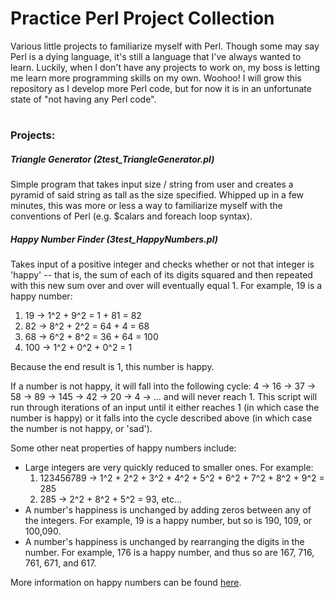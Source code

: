 # Practice Perl Project Collection
Various little projects to familiarize myself with Perl. 
Though some may say Perl is a dying language, it's still a language that I've always wanted to learn.
Luckily, when I don't have any projects to work on, my boss is letting me learn more programming skills on my own. Woohoo!
I will grow this repository as I develop more Perl code, but for now it is in an unfortunate state of "not having any Perl code".

#

<h3>Projects:</h3>
<h5>Triangle Generator (2test_TriangleGenerator.pl)</h5>
Simple program that takes input size / string from user and creates a pyramid of said string as tall as the size specified.
Whipped up in a few minutes, this was more or less a way to familiarize myself with the conventions of Perl (e.g. $calars and foreach loop syntax).

<h5>Happy Number Finder (3test_HappyNumbers.pl)</h5>
Takes input of a positive integer and checks whether or not that integer is 'happy' -- that is, the sum of each of its digits squared and then repeated with this new sum over and over will eventually equal 1.
For example, 19 is a happy number:
<ol>
  <li> 19 -> 1^2 + 9^2 = 1 + 81 = 82 </li>

  <li> 82 -> 8^2 + 2^2 = 64 + 4 = 68 </li>

  <li> 68 -> 6^2 + 8^2 = 36 + 64 = 100 </li>

  <li> 100 -> 1^2 + 0^2 + 0^2 = 1 </li>
</ol>
Because the end result is 1, this number is happy.

If a number is not happy, it will fall into the following cycle:
 4 -> 16 -> 37 -> 58 -> 89 -> 145 -> 42 -> 20 -> 4 -> ... and will never reach 1.
 This script will run through iterations of an input until it either reaches 1 (in which case the number is happy) or it falls into the cycle described above (in which case the number is not happy, or 'sad').
 
 Some other neat properties of happy numbers include:
 <ul>
   <li> Large integers are very quickly reduced to smaller ones. For example: 
    <ol>
      <li> 123456789 -> 1^2 + 2^2 + 3^2 + 4^2 + 5^2 + 6^2 + 7^2 + 8^2 + 9^2 = 285 </li>
      <li> 285 -> 2^2 + 8^2 + 5^2 = 93, etc... </li>
    </ol>
   </li>
   <li> A number's happiness is unchanged by adding zeros between any of the integers. For example, 19 is a happy number, but so is 190, 109, or 100,090. </li>
   <li> A number's happiness is unchanged by rearranging the digits in the number. For example, 176 is a happy number, and thus so are 167, 716, 761, 671, and 617. </li>
 </ul>
 
More information on happy numbers can be found [here](https://en.wikipedia.org/wiki/Happy_number).

